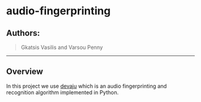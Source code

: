 # audio-fingerprinting
## Authors:
> Gkatsis Vasilis and
> Varsou Penny
-------------------------------------------------------------------------------------------------------------
## Overview
In this project we use [devaju](https://willdrevo.com/fingerprinting-and-audio-recognition-with-python/) which is an audio fingerprinting and recognition algorithm implemented in Python.
